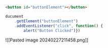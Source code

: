 ```html
<button id="buttonElement"></button>
```

```js
ducument
	.getElement("buttonElement")
	.addEventListener("click", function() {
		alert("Button Clicked")})
```

![[Pasted image 20240227211458.png]]

